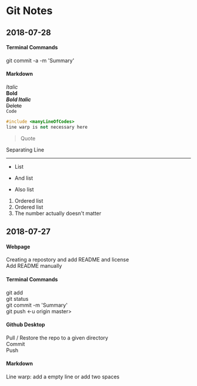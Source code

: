 # Git Notes

## 2018-07-28  

#### Terminal Commands

git commit -a -m 'Summary'  

#### Markdown

*Italic*  
**Bold**  
***Bold Italic***  
~~Delete~~  
`Code`  
```C++
#include <manyLineOfCodes>
line warp is not necessary here
```
>Quote  

Separating Line
***
- List 
+ And list
* Also list


1. Ordered list
2. Ordered list
10. The number actually doesn't matter

## 2018-07-27  

#### Webpage

Creating a repostory and add README and license  
Add README manually  

#### Terminal Commands

git add  
git status  
git commit -m 'Summary'  
git push <-u origin master>  

#### Github Desktop

Pull / Restore the repo to a given directory  
Commit  
Push  

#### Markdown

Line warp: add a empty line or add two spaces  